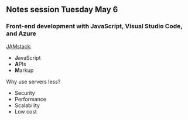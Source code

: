 ## Notes session Tuesday May 6

### Front-end development with JavaScript, Visual Studio Code, and Azure

[JAMstack](https://jamstack.org/):
- **J**avaScript
- **A**PIs
- **M**arkup

Why use servers less?
- Security
- Performance
- Scalability
- Low cost

